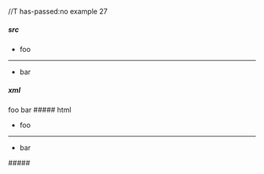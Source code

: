 //T has-passed:no
example 27
##### src
- foo
***
- bar
##### xml
<?xml version="1.0" encoding="UTF-8"?>
<!DOCTYPE document SYSTEM "CommonMark.dtd">
<document xmlns="http://commonmark.org/xml/1.0">
  <list type="bullet" tight="true">
    <item>
      <paragraph>
        <text>foo</text>
      </paragraph>
    </item>
  </list>
  <thematic_break />
  <list type="bullet" tight="true">
    <item>
      <paragraph>
        <text>bar</text>
      </paragraph>
    </item>
  </list>
</document>
##### html
<ul>
<li>foo</li>
</ul>
<hr />
<ul>
<li>bar</li>
</ul>
#####
